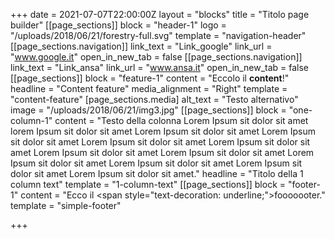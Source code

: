 +++
date = 2021-07-07T22:00:00Z
layout = "blocks"
title = "Titolo page builder"
[[page_sections]]
block = "header-1"
logo = "/uploads/2018/06/21/forestry-full.svg"
template = "navigation-header"
[[page_sections.navigation]]
link_text = "Link_google"
link_url = "www.google.it"
open_in_new_tab = false
[[page_sections.navigation]]
link_text = "Link_ansa"
link_url = "www.ansa.it"
open_in_new_tab = false
[[page_sections]]
block = "feature-1"
content = "Eccolo il <strong>content</strong>!"
headline = "Content feature"
media_alignment = "Right"
template = "content-feature"
[page_sections.media]
alt_text = "Testo alternativo"
image = "/uploads/2018/06/21/img3.jpg"
[[page_sections]]
block = "one-column-1"
content = "Testo della colonna Lorem Ipsum sit dolor sit amet lorem Ipsum sit dolor sit amet Lorem Ipsum sit dolor sit amet Lorem Ipsum sit dolor sit amet Lorem Ipsum sit dolor sit amet Lorem Ipsum sit dolor sit amet Lorem Ipsum sit dolor sit amet Lorem Ipsum sit dolor sit amet Lorem Ipsum sit dolor sit amet Lorem Ipsum sit dolor sit amet Lorem Ipsum sit dolor sit amet Lorem Ipsum sit dolor sit amet."
headline = "Titolo della 1 column text"
template = "1-column-text"
[[page_sections]]
block = "footer-1"
content = "Ecco il <span style=\"text-decoration: underline;\">fooooooter</span>."
template = "simple-footer"

+++
